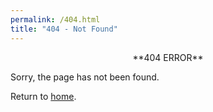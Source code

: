 ```yaml
---
permalink: /404.html
title: "404 - Not Found"
---
```

<div style="text-align:center">**404 ERROR**</div>

Sorry, the page has not been found.

Return to [home](/).

